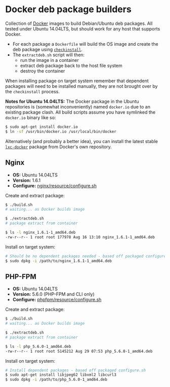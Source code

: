 # Docker deb package builders
Collection of [Docker](https://www.docker.com) images to build Debian/Ubuntu deb packages. All tested under Ubuntu 14.04LTS, but should work for any host that supports Docker.

- For each package a `Dockerfile` will build the OS image and create the deb package using [`checkinstall`](https://help.ubuntu.com/community/CheckInstall).
- The `extractdeb.sh` script will then:
	- run the image in a container
	- extract deb package back to the host file system
	- destroy the container

When installing package on target system remember that dependent packages will need to be installed manually, they are not brought over by the `checkinstall` process.

**Notes for Ubuntu 14.04LTS:** The Docker package in the Ubuntu repositories is (somewhat inconveniently) named `docker.io` due to an existing package clash. All build scripts assume you have symlinked the `docker.io` binary like so:

```sh
$ sudo apt-get install docker.io
$ ln -sf /usr/bin/docker.io /usr/local/bin/docker
```

Alternatively (and probably a better idea), you can install the latest stable [`lxc-docker`](https://docs.docker.com/installation/ubuntulinux/#ubuntu-trusty-1404-lts-64-bit) package from Docker's own repository.

## Nginx
- **OS:** Ubuntu 14.04LTS
- **Version:** 1.6.1
- **Configure:** [nginx/resource/configure.sh](nginx/resource/configure.sh)

Create and extract package:
```sh
$ ./build.sh
# waiting... as Docker builds image

$ ./extractdeb.sh
# package extract from container

$ ls -l nginx_1.6.1-1_amd64.deb
-rw-r--r-- 1 root root 177978 Aug 16 13:10 nginx_1.6.1-1_amd64.deb
```

Install on target system:
```sh
# Should be no dependent packages needed - based off packaged configure.sh
$ sudo dpkg -i /path/to/nginx_1.6.1-1_amd64.deb
```

## PHP-FPM
- **OS:** Ubuntu 14.04LTS
- **Version:** 5.6.0 (PHP-FPM and CLI only)
- **Configure:** [phpfpm/resource/configure.sh](phpfpm/resource/configure.sh)

Create and extract package:
```sh
$ ./build.sh
# waiting... as Docker builds image

$ ./extractdeb.sh
# package extract from container

$ ls -l php_5.6.0-1_amd64.deb
-rw-r--r-- 1 root root 5145212 Aug 29 07:53 php_5.6.0-1_amd64.deb
```

Install on target system:
```sh
# Install dependent packages - based off packaged configure.sh
$ sudo apt-get install libjpeg62 libxml2 libcurl3
$ sudo dpkg -i /path/to/php_5.6.0-1_amd64.deb
```
